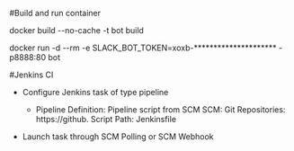 #Build and run container

docker build --no-cache -t bot build

docker run -d --rm -e SLACK_BOT_TOKEN=xoxb-********************* -p8888:80 bot


#Jenkins CI

- Configure Jenkins task of type pipeline
    - Pipeline
        Definition: Pipeline script from SCM
            SCM: Git
                Repositories: https://github.
            Script Path: Jenkinsfile

- Launch task through SCM Polling or SCM Webhook